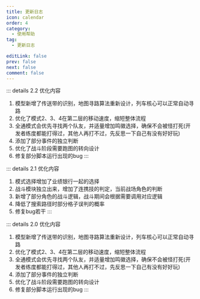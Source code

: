 ```yaml
---
title: 更新日志
icon: calendar
order: 4
category:
  - 使用帮助
tag:
  - 更新日志

editLink: false
prev: false
next: false
comment: false
---
```


::: details 2.2 优化内容
1. 模型新增了传送带的识别，地图寻路算法重新设计，列车核心可以正常自动寻路
2. 优化了模式2、3、4在第二层的移动速度，缩短整体流程
3. 全通模式会优先寻找两个队友，并适量增加鸣徽选择，确保不会被怪打死(开发者练度都能打得过，其他人再打不过，先反思一下自己有没有好好玩)
4. 添加了部分事件的独立判断
5. 优化了战斗阶段需要跑图的转向设计
6. 修复部分脚本运行出现的bug
:::

::: details 2.1 优化内容
1. 模式选择增加了业绩银行一起的选择
2. 战斗模块独立出来，增加了连携技的判定，当前战场角色的判断
3. 新增了部分角色的战斗逻辑，战斗期间会根据需要调用对应逻辑
4. 降低了搜索路径时部分格子误判的概率
5. 修复bug若干
:::

::: details 2.0 优化内容
1. 模型新增了传送带的识别，地图寻路算法重新设计，列车核心可以正常自动寻路
2. 优化了模式2、3、4在第二层的移动速度，缩短整体流程
3. 全通模式会优先寻找两个队友，并适量增加鸣徽选择，确保不会被怪打死(开发者练度都能打得过，其他人再打不过，先反思一下自己有没有好好玩)
4. 添加了部分事件的独立判断
5. 优化了战斗阶段需要跑图的转向设计
6. 修复部分脚本运行出现的bug
:::